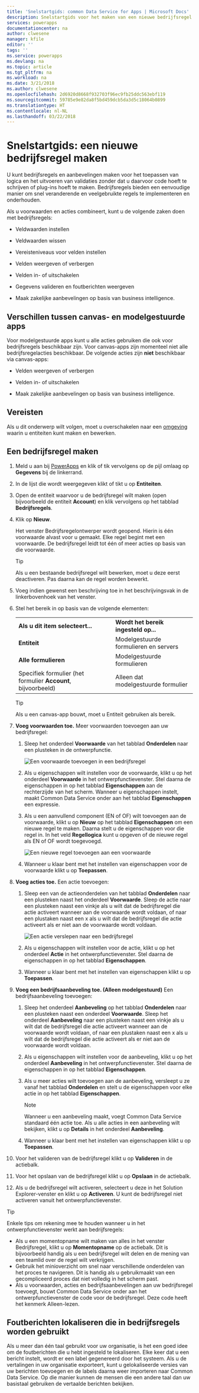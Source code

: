 ```yaml
---
title: 'Snelstartgids: common Data Service for Apps | Microsoft Docs'
description: Snelstartgids voor het maken van een nieuwe bedrijfsregel
services: powerapps
documentationcenter: na
author: clwesene
manager: kfile
editor: ''
tags: ''
ms.service: powerapps
ms.devlang: na
ms.topic: article
ms.tgt_pltfrm: na
ms.workload: na
ms.date: 3/21/2018
ms.author: clwesene
ms.openlocfilehash: 2d6920d8668f932703f96ec9fb25ddc563ebf119
ms.sourcegitcommit: 59785e9e82da8f5bd459dcb5da3d5c18064b0899
ms.translationtype: HT
ms.contentlocale: nl-NL
ms.lasthandoff: 03/22/2018
---
```

# <a name="quickstart-create-a-new-business-rule"></a>Snelstartgids: een nieuwe bedrijfsregel maken

U kunt bedrijfsregels en aanbevelingen maken voor het toepassen van logica en het uitvoeren van validaties zonder dat u daarvoor code hoeft te schrijven of plug-ins hoeft te maken.  Bedrijfsregels bieden een eenvoudige manier om snel veranderende en veelgebruikte regels te implementeren en onderhouden. 
  
 Als u voorwaarden en acties combineert, kunt u de volgende zaken doen met bedrijfsregels:  
  
-   Veldwaarden instellen  
  
-   Veldwaarden wissen  
  
-   Vereisteniveaus voor velden instellen  
  
-   Velden weergeven of verbergen  
  
-   Velden in- of uitschakelen  
  
-   Gegevens valideren en foutberichten weergeven  
  
-   Maak zakelijke aanbevelingen op basis van business intelligence.  
  
## <a name="differences-between-canvas-and-model-driven-apps"></a>Verschillen tussen canvas- en modelgestuurde apps

Voor modelgestuurde apps kunt u alle acties gebruiken die ook voor bedrijfsregels beschikbaar zijn. Voor canvas-apps zijn momenteel niet alle bedrijfsregelacties beschikbaar. De volgende acties zijn **niet** beschikbaar via canvas-apps:

-   Velden weergeven of verbergen  
  
-   Velden in- of uitschakelen  
    
-   Maak zakelijke aanbevelingen op basis van business intelligence.  

## <a name="prerequisites"></a>Vereisten
Als u dit onderwerp wilt volgen, moet u overschakelen naar een [omgeving](../canvas-apps/working-with-environments.md) waarin u entiteiten kunt maken en bewerken.

## <a name="create-a-business-rule"></a>Een bedrijfsregel maken
  
1. Meld u aan bij [PowerApps](https://web.powerapps.com) en klik of tik vervolgens op de pijl omlaag op **Gegevens** bij de linkerrand.

1. In de lijst die wordt weergegeven klikt of tikt u op **Entiteiten**.
  
1. Open de entiteit waarvoor u de bedrijfsregel wilt maken (open bijvoorbeeld de entiteit **Account**) en klik vervolgens op het tabblad **Bedrijfsregels**.  

1.  Klik op **Nieuw**.  
  
     Het venster Bedrijfsregelontwerper wordt geopend. Hierin is één voorwaarde alvast voor u gemaakt. Elke regel begint met een voorwaarde. De bedrijfsregel leidt tot één of meer acties op basis van die voorwaarde.  

    > [!TIP]
    > Als u een bestaande bedrijfsregel wilt bewerken, moet u deze eerst deactiveren. Pas daarna kan de regel worden bewerkt.  
  
1.  Voeg indien gewenst een beschrijving toe in het beschrijvingsvak in de linkerbovenhoek van het venster.  
  
1.  Stel het bereik in op basis van de volgende elementen:  
  
    |||  
    |-|-|  
    |**Als u dit item selecteert...**|**Wordt het bereik ingesteld op...**|  
    |**Entiteit**|Modelgestuurde formulieren en servers|  
    |**Alle formulieren**|Modelgestuurde formulieren|  
    |Specifiek formulier (het formulier **Account**, bijvoorbeeld)|Alleen dat modelgestuurde formulier|  

    > [!TIP]
    > Als u een canvas-app bouwt, moet u Entiteit gebruiken als bereik.
  
1. **Voeg voorwaarden toe.** Meer voorwaarden toevoegen aan uw bedrijfsregel:  
  
    1.  Sleep het onderdeel **Voorwaarde** van het tabblad **Onderdelen** naar een plusteken in de ontwerpfunctie.  
  
        ![Een voorwaarde toevoegen in een bedrijfsregel](./media/data-platform-cds-create-business-rule/add-condition-business-rule.png "Een voorwaarde toevoegen in een bedrijfsregel")  
  
    2.  Als u eigenschappen wilt instellen voor de voorwaarde, klikt u op het onderdeel **Voorwaarde** in het ontwerpfunctievenster. Stel daarna de eigenschappen in op het tabblad **Eigenschappen** aan de rechterzijde van het scherm. Wanneer u eigenschappen instelt, maakt Common Data Service onder aan het tabblad **Eigenschappen** een expressie.  
  
    3.  Als u een aanvullend component (EN of OF) wilt toevoegen aan de voorwaarde, klikt u op **Nieuw** op het tabblad **Eigenschappen** om een nieuwe regel te maken. Daarna stelt u de eigenschappen voor die regel in. In het veld **Regellogica** kunt u opgeven of de nieuwe regel als EN of OF wordt toegevoegd.  
  
        ![Een nieuwe regel toevoegen aan een voorwaarde](./media/data-platform-cds-create-business-rule/add-new-rule-condition.png "Een nieuwe regel toevoegen aan een voorwaarde")  
  
    4.  Wanneer u klaar bent met het instellen van eigenschappen voor de voorwaarde klikt u op **Toepassen**.  
  
9. **Voeg acties toe.** Een actie toevoegen:  
  
    1.  Sleep een van de actieonderdelen van het tabblad **Onderdelen** naar een plusteken naast het onderdeel **Voorwaarde**. Sleep de actie naar een plusteken naast een vinkje als u wilt dat de bedrijfsregel die actie activeert wanneer aan de voorwaarde wordt voldaan, of naar een plustaken naast een x als u wilt dat de bedrijfsregel die actie activeert als er niet aan de voorwaarde wordt voldaan.  
  
        ![Een actie verslepen naar een bedrijfsregel](./media/data-platform-cds-create-business-rule/drag-an-action-business-rule.png "Een actie verslepen naar een bedrijfsregel")  
  
    2.  Als u eigenschappen wilt instellen voor de actie, klikt u op het onderdeel **Actie** in het ontwerpfunctievenster. Stel daarna de eigenschappen in op het tabblad **Eigenschappen**.  
  
    3.  Wanneer u klaar bent met het instellen van eigenschappen klikt u op **Toepassen**.  
  
10. **Voeg een bedrijfsaanbeveling toe. (Alleen modelgestuurd)** Een bedrijfsaanbeveling toevoegen:  
  
    1.  Sleep het onderdeel **Aanbeveling** op het tabblad **Onderdelen** naar een plusteken naast een onderdeel **Voorwaarde**. Sleep het onderdeel **Aanbeveling** naar een plusteken naast een vinkje als u wilt dat de bedrijfsregel die actie activeert wanneer aan de voorwaarde wordt voldaan, of naar een plustaken naast een x als u wilt dat de bedrijfsregel die actie activeert als er niet aan de voorwaarde wordt voldaan.  
  
    2.  Als u eigenschappen wilt instellen voor de aanbeveling, klikt u op het onderdeel **Aanbeveling** in het ontwerpfunctievenster. Stel daarna de eigenschappen in op het tabblad **Eigenschappen**.  
  
    3.  Als u meer acties wilt toevoegen aan de aanbeveling, versleept u ze vanaf het tabblad **Onderdelen** en stelt u de eigenschappen voor elke actie in op het tabblad **Eigenschappen**.  
  
        > [!NOTE]
        >  Wanneer u een aanbeveling maakt, voegt Common Data Service standaard één actie toe. Als u alle acties in een aanbeveling wilt bekijken, klikt u op **Details** in het onderdeel **Aanbeveling**.  
  
    4.  Wanneer u klaar bent met het instellen van eigenschappen klikt u op **Toepassen**.  
  
11. Voor het valideren van de bedrijfsregel klikt u op **Valideren** in de actiebalk.  
  
12. Voor het opslaan van de bedrijfsregel klikt u op **Opslaan** in de actiebalk.  
  
13. Als u de bedrijfsregel wilt activeren, selecteert u deze in het Solution Explorer-venster en klikt u op **Activeren**. U kunt de bedrijfsregel niet activeren vanuit het ontwerpfunctievenster.  
  
> [!TIP]
>  Enkele tips om rekening mee te houden wanneer u in het ontwerpfunctievenster werkt aan bedrijfsregels:  
>   
> - Als u een momentopname wilt maken van alles in het venster Bedrijfsregel, klikt u op **Momentopname** op de actiebalk. Dit is bijvoorbeeld handig als u een bedrijfsregel wilt delen en de mening van een teamlid over de regel wilt verkrijgen.  
> - Gebruik het minioverzicht om snel naar verschillende onderdelen van het proces te navigeren. Dit is handig als u gebruikmaakt van een gecompliceerd proces dat niet volledig in het scherm past.  
> - Als u voorwaarden, acties en bedrijfsaanbevelingen aan uw bedrijfsregel toevoegt, bouwt Common Data Service onder aan het ontwerpfunctievenster de code voor de bedrijfsregel. Deze code heeft het kenmerk Alleen-lezen.  
  
## <a name="localize-error-messages-used-in-business-rules"></a>Foutberichten lokaliseren die in bedrijfsregels worden gebruikt  
 Als u meer dan één taal gebruikt voor uw organisatie, is het een goed idee om de foutberichten die u hebt ingesteld te lokaliseren. Elke keer dat u een bericht instelt, wordt er een label gegenereerd door het systeem. Als u de vertalingen in uw organisatie exporteert, kunt u gelokaliseerde versies van uw berichten toevoegen en de labels daarna weer importeren naar Common Data Service. Op die manier kunnen de mensen die een andere taal dan uw basistaal gebruiken de vertaalde berichten bekijken.  
  